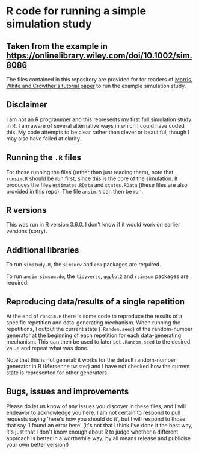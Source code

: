 ﻿# R code for running a simple simulation study
## Taken from the example in https://onlinelibrary.wiley.com/doi/10.1002/sim.8086
The files contained in this repository are provided for for readers of [Morris, White and Crowther's tutorial paper](https://onlinelibrary.wiley.com/doi/10.1002/sim.8086) to run the example simulation study.

## Disclaimer
I am not an R programmer and this represents my first full simulation study in R. I am aware of several alternative ways in which I could have coded this. My code attempts to be clear rather than clever or beautiful, though I may also have failed at clarity.

## Running the `.R` files
For those running the files (rather than just reading them), note that `runsim.R` should be run first, since this is the core of the simulation. It produces the files `estimates.RData` and `states.RData` (these files are also provided in this repo). The file `ansim.R` can then be run.

## R versions
This was run in R version 3.6.0. I don't know if it would work on earlier versions (sorry).

## Additional libraries
To run `simstudy.R`, the `simsurv` and `eha` packages are required.

To run `ansim-simsum.do`, the `tidyverse`, `ggplot2` and `rsimsum` packages are required.

## Reproducing data/results of a single repetition
At the end of `runsim.R` there is some code to reproduce the results of a specific repetition and data-generating mechanism. When running the repetitions, I output the current state (`.Random.seed`) of the random-number generator at the beginning of each repetition for each data-generating mechanism. This can then be used to later set `.Random.seed` to the desired value and repeat what was done.

Note that this is not general: it works for the default random-number generator in R (Mersenne twister) and I have not checked how the current state is represented for other generators.

## Bugs, issues and improvements
Please do let us know of any issues you discover in these files, and I will endeavor to acknowledge you here. I am not certain to respond to pull requests saying 'here's how you should do it', but I will respond to those that say 'I found an error here' (it's not that I think I've done it the best way, it's just that I don't know enough about R to judge whether a different approach is better in a worthwhile way; by all means release and publicise your own better version!)
